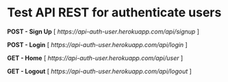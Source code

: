 <h1>Test API REST for authenticate users</h1>
<p>
    <b>POST - Sign Up</b> [ <i>https://api-auth-user.herokuapp.com/api/signup</i> ]
</p>
                
<p>
    <b>POST - Login</b> [ <i>https://api-auth-user.herokuapp.com/api/login</i> ]
</p>
                
<p>
    <b>GET - Home</b> [ <i>https://api-auth-user.herokuapp.com/api/user</i> ]
</p>
                
<p>
    <b>GET - Logout</b> [ <i>https://api-auth-user.herokuapp.com/api/logout</i> ]
</p>
                
